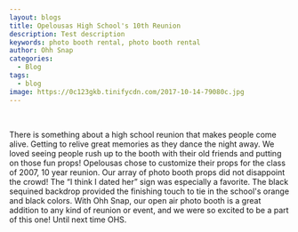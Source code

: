 ```yaml
---
layout: blogs
title: Opelousas High School's 10th Reunion
description: Test description
keywords: photo booth rental, photo booth rental
author: Ohh Snap
categories:
  - Blog
tags:
  - blog
image: https://0c123gkb.tinifycdn.com/2017-10-14-79080c.jpg
---
```

&nbsp;

There is something about a high school reunion that makes people come alive. Getting to relive great memories as they dance the night away. We loved seeing people rush up to the booth with their old friends and putting on those fun props\! Opelousas chose to customize their props for the class of 2007, 10 year reunion. Our array of photo booth props did not disappoint the crowd\! The “I think I dated her” sign was especially a favorite. The black sequined backdrop provided the finishing touch to tie in the school's orange and black colors. With Ohh Snap, our open air photo booth is a great addition to any kind of reunion or event, and we were so excited to be a part of this one\! Until next time OHS.
